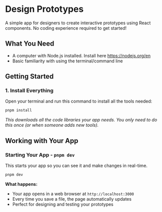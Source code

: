 # Design Prototypes

A simple app for designers to create interactive prototypes using React components. No coding experience required to get started!

## What You Need

- A computer with Node.js installed. Install here https://nodejs.org/en
- Basic familiarity with using the terminal/command line

## Getting Started

### 1. Install Everything

Open your terminal and run this command to install all the tools needed:

```bash
pnpm install
```

*This downloads all the code libraries your app needs. You only need to do this once (or when someone adds new tools).*

## Working with Your App

### Starting Your App - `pnpm dev`

This starts your app so you can see it and make changes in real-time.

```bash
pnpm dev
```

**What happens:**
- Your app opens in a web browser at `http://localhost:3000`
- Every time you save a file, the page automatically updates
- Perfect for designing and testing your prototypes

